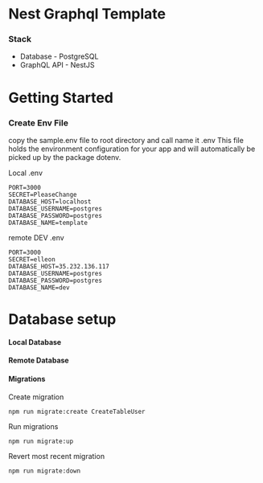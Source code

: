 # Nest Graphql Template

### Stack
- Database - PostgreSQL
- GraphQL API - NestJS

# Getting Started

### Create Env File
copy the sample.env file to root directory and call name it .env
This file holds the environment configuration for your app and will automatically be picked up by the package dotenv.

Local .env
```
PORT=3000
SECRET=PleaseChange
DATABASE_HOST=localhost
DATABASE_USERNAME=postgres
DATABASE_PASSWORD=postgres
DATABASE_NAME=template
```

remote DEV .env
```
PORT=3000
SECRET=elleon
DATABASE_HOST=35.232.136.117
DATABASE_USERNAME=postgres
DATABASE_PASSWORD=postgres
DATABASE_NAME=dev
```
# Database setup
#### Local Database

#### Remote Database

#### Migrations

Create migration
```
npm run migrate:create CreateTableUser
```
Run migrations
```
npm run migrate:up
```
Revert most recent migration
```
npm run migrate:down
```